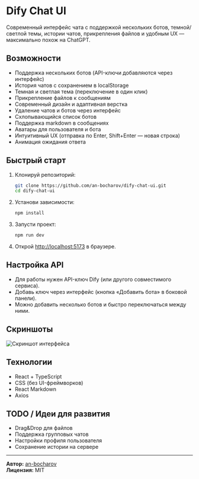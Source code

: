 # Dify Chat UI

Современный интерфейс чата с поддержкой нескольких ботов, темной/светлой темы, истории чатов, прикрепления файлов и удобным UX — максимально похож на ChatGPT.

## Возможности

- Поддержка нескольких ботов (API-ключи добавляются через интерфейс)
- История чатов с сохранением в localStorage
- Темная и светлая тема (переключение в один клик)
- Прикрепление файлов к сообщениям
- Современный дизайн и адаптивная верстка
- Удаление чатов и ботов через интерфейс
- Схлопывающийся список ботов
- Поддержка markdown в сообщениях
- Аватары для пользователя и бота
- Интуитивный UX (отправка по Enter, Shift+Enter — новая строка)
- Анимация ожидания ответа

## Быстрый старт

1. Клонируй репозиторий:
   ```sh
   git clone https://github.com/an-bocharov/dify-chat-ui.git
   cd dify-chat-ui
   ```

2. Установи зависимости:
   ```sh
   npm install
   ```

3. Запусти проект:
   ```sh
   npm run dev
   ```

4. Открой [http://localhost:5173](http://localhost:5173) в браузере.

## Настройка API

- Для работы нужен API-ключ Dify (или другого совместимого сервиса).
- Добавь ключ через интерфейс (кнопка «Добавить бота» в боковой панели).
- Можно добавить несколько ботов и быстро переключаться между ними.

## Скриншоты

![Скриншот интерфейса](./screenshot.png)

## Технологии

- React + TypeScript
- CSS (без UI-фреймворков)
- React Markdown
- Axios

## TODO / Идеи для развития

- Drag&Drop для файлов
- Поддержка групповых чатов
- Настройки профиля пользователя
- Сохранение истории на сервере

---

**Автор:** [an-bocharov](https://github.com/an-bocharov)  
**Лицензия:** MIT